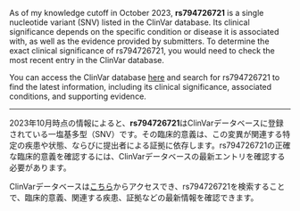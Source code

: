 As of my knowledge cutoff in October 2023, **rs794726721** is a single nucleotide variant (SNV) listed in the ClinVar database. Its clinical significance depends on the specific condition or disease it is associated with, as well as the evidence provided by submitters. To determine the exact clinical significance of rs794726721, you would need to check the most recent entry in the ClinVar database.

You can access the ClinVar database [here](https://www.ncbi.nlm.nih.gov/clinvar/) and search for rs794726721 to find the latest information, including its clinical significance, associated conditions, and supporting evidence.

---

2023年10月時点の情報によると、**rs794726721**はClinVarデータベースに登録されている一塩基多型（SNV）です。その臨床的意義は、この変異が関連する特定の疾患や状態、ならびに提出者による証拠に依存します。rs794726721の正確な臨床的意義を確認するには、ClinVarデータベースの最新エントリを確認する必要があります。

ClinVarデータベースは[こちら](https://www.ncbi.nlm.nih.gov/clinvar/)からアクセスでき、rs794726721を検索することで、臨床的意義、関連する疾患、証拠などの最新情報を確認できます。